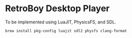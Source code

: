 # RetroBoy Desktop Player

To be implemented using LuaJIT, PhysicsFS, and SDL.

```
brew install pkg-config luajit sdl2 physfs clang-format
```